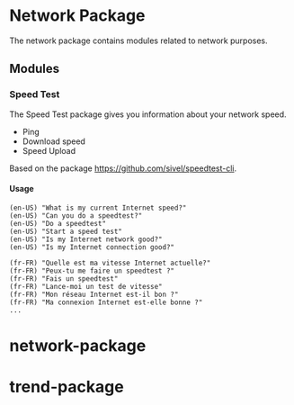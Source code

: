 # Network Package

The network package contains modules related to network purposes.

## Modules

### Speed Test

The Speed Test package gives you information about your network speed.
- Ping
- Download speed
- Speed Upload

Based on the package https://github.com/sivel/speedtest-cli.

#### Usage

```
(en-US) "What is my current Internet speed?"
(en-US) "Can you do a speedtest?"
(en-US) "Do a speedtest"
(en-US) "Start a speed test"
(en-US) "Is my Internet network good?"
(en-US) "Is my Internet connection good?"

(fr-FR) "Quelle est ma vitesse Internet actuelle?"
(fr-FR) "Peux-tu me faire un speedtest ?"
(fr-FR) "Fais un speedtest"
(fr-FR) "Lance-moi un test de vitesse"
(fr-FR) "Mon réseau Internet est-il bon ?"
(fr-FR) "Ma connexion Internet est-elle bonne ?"
...
```
# network-package
# trend-package
